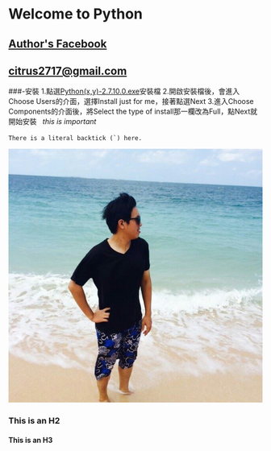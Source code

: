 # Welcome to Python 

## [Author's Facebook](https://www.facebook.com/chen.han.3597 "title")
## <citrus2717@gmail.com>

###-安裝
1.點選[Python(x,y)-2.7.10.0.exe](http://ftp.ntua.gr/pub/devel/pythonxy/Python(x,y)-2.7.10.0.exe)安裝檔
2.開啟安裝檔後，會進入Choose Users的介面，選擇Install just for me，接著點選Next
3.進入Choose Components的介面後，將Select the type of install那一欄改為Full，點Next就開始安裝
   *this is important*
  
  ``There is a literal backtick (`) here.``
  
  ![Author](author.jpg)
  

### This is an H2

#### This is an H3

